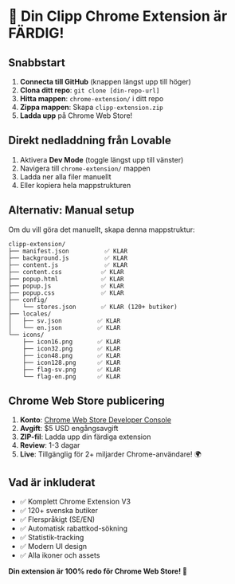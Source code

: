# 🎉 Din Clipp Chrome Extension är FÄRDIG!

## Snabbstart
1. **Connecta till GitHub** (knappen längst upp till höger)
2. **Clona ditt repo**: `git clone [din-repo-url]`
3. **Hitta mappen**: `chrome-extension/` i ditt repo
4. **Zippa mappen**: Skapa `clipp-extension.zip`
5. **Ladda upp** på Chrome Web Store!

## Direkt nedladdning från Lovable
1. Aktivera **Dev Mode** (toggle längst upp till vänster)
2. Navigera till `chrome-extension/` mappen
3. Ladda ner alla filer manuellt
4. Eller kopiera hela mappstrukturen

## Alternativ: Manual setup
Om du vill göra det manuellt, skapa denna mappstruktur:

```
clipp-extension/
├── manifest.json          ✅ KLAR
├── background.js          ✅ KLAR  
├── content.js             ✅ KLAR
├── content.css           ✅ KLAR
├── popup.html            ✅ KLAR
├── popup.js              ✅ KLAR
├── popup.css             ✅ KLAR
├── config/
│   └── stores.json       ✅ KLAR (120+ butiker)
├── locales/
│   ├── sv.json          ✅ KLAR
│   └── en.json          ✅ KLAR
└── icons/
    ├── icon16.png       ✅ KLAR
    ├── icon32.png       ✅ KLAR
    ├── icon48.png       ✅ KLAR
    ├── icon128.png      ✅ KLAR
    ├── flag-sv.png      ✅ KLAR
    └── flag-en.png      ✅ KLAR
```

## Chrome Web Store publicering
1. **Konto**: [Chrome Web Store Developer Console](https://chrome.google.com/webstore/devconsole)
2. **Avgift**: $5 USD engångsavgift
3. **ZIP-fil**: Ladda upp din färdiga extension
4. **Review**: 1-3 dagar
5. **Live**: Tillgänglig för 2+ miljarder Chrome-användare! 🌍

## Vad är inkluderat
- ✅ Komplett Chrome Extension V3
- ✅ 120+ svenska butiker
- ✅ Flerspråkigt (SE/EN)  
- ✅ Automatisk rabattkod-sökning
- ✅ Statistik-tracking
- ✅ Modern UI design
- ✅ Alla ikoner och assets

**Din extension är 100% redo för Chrome Web Store! 🚀**